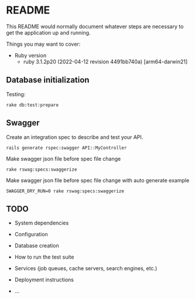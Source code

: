 # README

This README would normally document whatever steps are necessary to get the
application up and running.

Things you may want to cover:

- Ruby version
  - ruby 3.1.2p20 (2022-04-12 revision 4491bb740a) [arm64-darwin21]

## Database initialization

Testing: 
```shell
rake db:test:prepare
```

## Swagger
Create an integration spec to describe and test your API.
```shell
rails generate rspec:swagger API::MyController
```

Make swagger json file before spec file change
```shell
rake rswag:specs:swaggerize
```


Make swagger json file before spec file change with auto generate example
```shell
SWAGGER_DRY_RUN=0 rake rswag:specs:swaggerize
```



## TODO

* System dependencies

* Configuration

* Database creation

* How to run the test suite

* Services (job queues, cache servers, search engines, etc.)

* Deployment instructions

* ...
